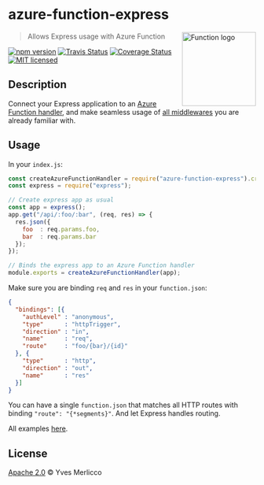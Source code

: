 # azure-function-express

<img align="right" alt="Function logo" src="media/function.png" title="Function" width="150"/>

> Allows Express usage with Azure Function

[![npm version](https://img.shields.io/npm/v/azure-function-express.svg)](https://www.npmjs.com/package/azure-function-express)
[![Travis Status](https://img.shields.io/travis/yvele/azure-function-express/master.svg?label=travis)](https://travis-ci.org/yvele/azure-function-express)
[![Coverage Status](https://img.shields.io/codecov/c/github/yvele/azure-function-express/master.svg)](https://codecov.io/github/yvele/azure-function-express)
[![MIT licensed](https://img.shields.io/badge/License-Apache%202.0-blue.svg)](LICENSE)

## Description

Connect your Express application to an [Azure Function handler](https://github.com/Azure/azure-webjobs-sdk-script/wiki/Http-Functions), and make seamless usage of [all middlewares](http://expressjs.com/en/guide/using-middleware.html) you are already familiar with.

## Usage

In your `index.js`:

```js
const createAzureFunctionHandler = require("azure-function-express").createAzureFunctionHandler;
const express = require("express");

// Create express app as usual
const app = express();
app.get("/api/:foo/:bar", (req, res) => {
  res.json({
    foo  : req.params.foo,
    bar  : req.params.bar
  });
});

// Binds the express app to an Azure Function handler
module.exports = createAzureFunctionHandler(app);
```

Make sure you are binding `req` and `res` in your `function.json`:

```json
{
  "bindings": [{
    "authLevel" : "anonymous",
    "type"      : "httpTrigger",
    "direction" : "in",
    "name"      : "req",
    "route"     : "foo/{bar}/{id}"
  }, {
    "type"      : "http",
    "direction" : "out",
    "name"      : "res"
  }]
}
```

You can have a single `function.json` that matches all HTTP routes with binding `"route": "{*segments}"`.
And let Express handles routing.

All examples [here](/examples/).

## License

[Apache 2.0](LICENSE) © Yves Merlicco
